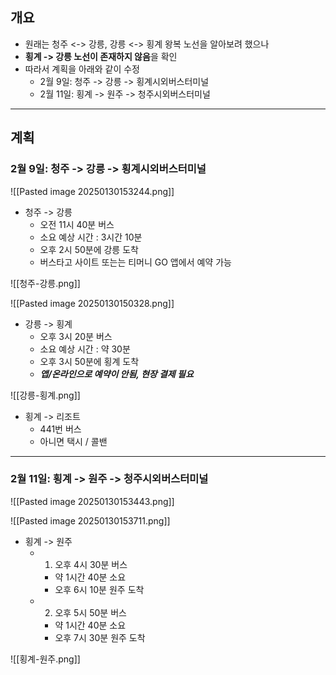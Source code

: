 ## 개요
- 원래는 청주 <-> 강릉, 강릉 <-> 횡계 왕복 노선을 알아보려 했으나
- **횡계 -> 강릉 노선이 존재하지 않음**을 확인
- 따라서 계획을 아래와 같이 수정
	- 2월 9일: 청주 -> 강릉 -> 횡계시외버스터미널
	- 2월 11일: 횡계 -> 원주 -> 청주시외버스터미널

---
## 계획
### 2월 9일: 청주 -> 강릉 -> 횡계시외버스터미널
![[Pasted image 20250130153244.png]]

- 청주 -> 강릉
	- 오전 11시 40분 버스
	- 소요 예상 시간 : 3시간 10분
	- 오후 2시 50분에 강릉 도착
	- 버스타고 사이트 또는는 티머니 GO 앱에서 예약 가능

![[청주-강릉.png]]

![[Pasted image 20250130150328.png]]

- 강릉 -> 횡계
	- 오후 3시 20분 버스
	- 소요 예상 시간 : 약 30분
	- 오후 3시 50분에 횡계 도착
	- ***앱/온라인으로 예약이 안됨, 현장 결제 필요***

![[강릉-횡계.png]]

- 횡계 -> 리조트
	- 441번 버스
	- 아니면 택시 / 콜밴

---
### 2월 11일: 횡계 -> 원주 -> 청주시외버스터미널
![[Pasted image 20250130153443.png]]

![[Pasted image 20250130153711.png]]

- 횡계 -> 원주
	- 1. 오후 4시 30분 버스
		- 약 1시간 40분 소요
		- 오후 6시 10분 원주 도착
	
	- 2. 오후 5시 50분 버스
		- 약 1시간 40분 소요
		- 오후 7시 30분 원주 도착

![[횡계-원주.png]]